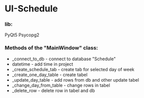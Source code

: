 # UI-Schedule #

### lib: ###
PyQt5
Psycopg2

### Methods of the "MainWindow" class: ###
*	_connect_to_db - connect to database "Schedule"
*	datetime  - add time in project
*	_create_sсhedule_tab - create tab for selected day of week
*	_create_one_day_table - create tabel 
*	_update_day_table - add rows from db and other update tabel 
*	_change_day_from_table - change rows in tabel
*	_delete_row - delete row in tabel and db

